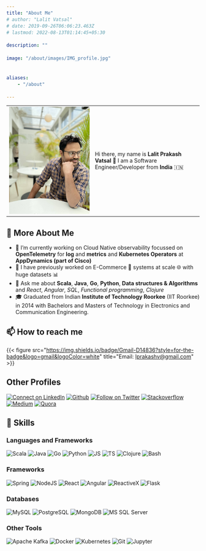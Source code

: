 ```yaml
---
title: "About Me"
# author: "Lalit Vatsal"
# date: 2019-09-26T06:06:23.463Z
# lastmod: 2022-08-13T01:14:45+05:30

description: ""

image: "/about/images/IMG_profile.jpg"


aliases:
    - "/about"

---
```


| | |
|-|-|
| ![image](/about/images/IMG_profile.jpg) | Hi there, my name is __Lalit Prakash Vatsal__ 👋 I am a Software Engineer/Developer from __India__ 🇮🇳 |

## 🧐 More About Me

- 🔭 I’m currently working on Cloud Native observability focussed on __OpenTelemetry__ for __log__ and __metrics__ and __Kubernetes Operators__ at __AppDynamics (part of Cisco)__
- 🥼 I have previously worked on E-Commerce 🛒 systems at scale 🌐 with huge datasets 📊
- 💬 Ask me about __Scala__, __Java__, __Go__, __Python__, __Data structures & Algorithms__ and _React_, _Angular_, _SQL_, _Functional programming_, _Clojure_
- 🎓 Graduated from Indian __Institute of Technology Roorkee__ (IIT Roorkee) in 2014 with Bachelors and Masters of Technology in Electronics and Communication Engineering.

## 📫 How to reach me

{{< figure src="https://img.shields.io/badge/Gmail-D14836?style=for-the-badge&logo=gmail&logoColor=white" title="Email: lprakashv@gmail.com" >}}

## Other Profiles

[![Connect on LinkedIn](https://img.shields.io/badge/LinkedIn-0077B5?style=for-the-badge&logo=linkedin&logoColor=white)](https://www.linkedin.com/in/lprakashv/)
[![Github](https://img.shields.io/badge/Github-100000?style=for-the-badge&logo=github&logoColor=white)](https://github.com/lprakashv)
[![Follow on Twitter](https://img.shields.io/badge/Twitter-1DA1F2?style=for-the-badge&logo=twitter&logoColor=white)](https://twitter.com/lprakashv)
[![Stackoverflow](https://img.shields.io/badge/Stack_Overflow-FE7A16?style=for-the-badge&logo=stack-overflow&logoColor=white)](https://stackoverflow.com/users/4066802/lprakashv)
[![Medium](https://img.shields.io/badge/Medium-12100E?style=for-the-badge&logo=medium&logoColor=white)](https://medium.com/@lprakashv)
[![Quora](https://img.shields.io/badge/Quora-%23B92B27.svg?&style=for-the-badge&logo=Quora&logoColor=white)](https://www.quora.com/profile/Lalit-Vatsal)

## 💼 Skills

### Languages and Frameworks

![Scala](https://img.shields.io/badge/Scala-DC322F?style=for-the-badge&logo=scala&logoColor=white)
![Java](https://img.shields.io/badge/Java-ED8B00?style=for-the-badge&logo=java&logoColor=white)
![Go](https://img.shields.io/badge/go-%2300ADD8.svg?style=for-the-badge&logo=go&logoColor=white)
![Python](https://img.shields.io/badge/Python-14354C?style=for-the-badge&logo=python&logoColor=white)
![JS](https://img.shields.io/badge/JavaScript-F7DF1E?style=for-the-badge&logo=javascript&logoColor=black)
![TS](https://img.shields.io/badge/typescript-%23007ACC.svg?style=for-the-badge&logo=typescript&logoColor=white)
![Clojure](https://img.shields.io/badge/Clojure-%23Clojure.svg?&style=for-the-badge&logo=Clojure&logoColor=white)
![Bash](https://img.shields.io/badge/Shell_Script-121011?style=for-the-badge&logo=gnu-bash&logoColor=white)

### Frameworks

![Spring](https://img.shields.io/badge/Spring-6DB33F?style=for-the-badge&logo=spring&logoColor=white)
![NodeJS](https://img.shields.io/badge/Node.js-43853D?style=for-the-badge&logo=node-dot-js&logoColor=white)
![React](https://img.shields.io/badge/React-20232A?style=for-the-badge&logo=react&logoColor=61DAFB")
![Angular](https://img.shields.io/badge/angular-%23DD0031.svg?style=for-the-badge&logo=angular&logoColor=white)
![ReactiveX](https://img.shields.io/badge/rxjs-%23B7178C.svg?style=for-the-badge&logo=reactivex&logoColor=white)
![Flask](https://img.shields.io/badge/Flask-000000?style=for-the-badge&logo=flask&logoColor=white)

### Databases

![MySQL](https://img.shields.io/badge/MySQL-00000F?style=for-the-badge&logo=mysql&logoColor=white)
![PostgreSQL](https://img.shields.io/badge/PostgreSQL-316192?style=for-the-badge&logo=postgresql&logoColor=white)
![MongoDB](https://img.shields.io/badge/MongoDB-4EA94B?style=for-the-badge&logo=mongodb&logoColor=white)
![MS SQL Server](https://img.shields.io/badge/Microsoft%20SQL%20Sever-CC2927?style=for-the-badge&logo=microsoft%20sql%20server&logoColor=white)

### Other Tools

![Apache Kafka](https://img.shields.io/badge/Apache_Kafka-231F20?style=for-the-badge&logo=apache-kafka&logoColor=white)
![Docker](https://img.shields.io/badge/Docker-2CA5E0?style=for-the-badge&logo=docker&logoColor=white)
![Kubernetes](https://img.shields.io/badge/kubernetes-%23326ce5.svg?style=for-the-badge&logo=kubernetes&logoColor=white)
![Git](https://img.shields.io/badge/Git-F05032?style=for-the-badge&logo=git&logoColor=white)
![Jupyter](https://img.shields.io/badge/Jupyter-F37626.svg?&style=for-the-badge&logo=Jupyter&logoColor=white)
